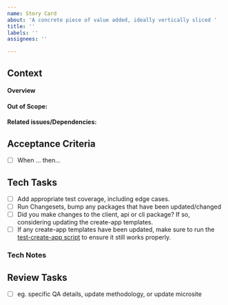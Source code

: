 ```yaml
---
name: Story Card
about: 'A concrete piece of value added, ideally vertically sliced '
title: ''
labels: ''
assignees: ''

---
```


## Context
#### Overview

#### Out of Scope:
#### Related issues/Dependencies:

## Acceptance Criteria
- [ ] When ... then...

## Tech Tasks
- [ ] Add appropriate test coverage, including edge cases.
- [ ] Run Changesets, bump any packages that have been updated/changed
- [ ] Did you make changes to the client, api or cli package? If so, considering updating the create-app templates.
- [ ] If any create-app templates have been updated, make sure to run the [test-create-app script](https://docs.google.com/document/d/1Ei6Cb2DjwEJUNtpULJSxbOuIdAfCARERgE3BSsKWrsc/edit) to ensure it still works properly.

### Tech Notes

## Review Tasks
- [ ] eg. specific QA details, update methodology, or update microsite

